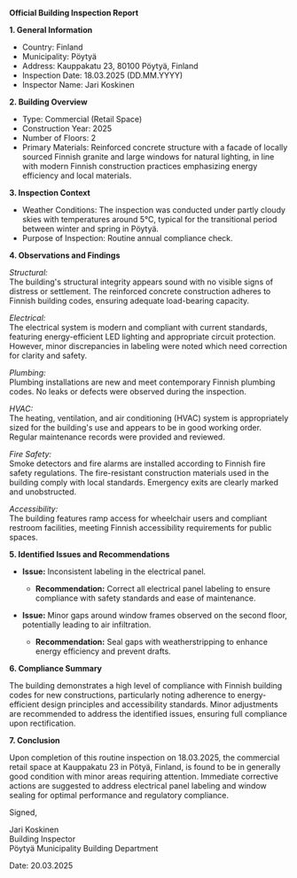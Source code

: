 **Official Building Inspection Report**

**1. General Information**

- Country: Finland
- Municipality: Pöytyä
- Address: Kauppakatu 23, 80100 Pöytyä, Finland
- Inspection Date: 18.03.2025 (DD.MM.YYYY)
- Inspector Name: Jari Koskinen

**2. Building Overview**

- Type: Commercial (Retail Space)
- Construction Year: 2025
- Number of Floors: 2
- Primary Materials: Reinforced concrete structure with a facade of locally sourced Finnish granite and large windows for natural lighting, in line with modern Finnish construction practices emphasizing energy efficiency and local materials.

**3. Inspection Context**

- Weather Conditions: The inspection was conducted under partly cloudy skies with temperatures around 5°C, typical for the transitional period between winter and spring in Pöytyä.
- Purpose of Inspection: Routine annual compliance check.

**4. Observations and Findings**

*Structural:*  
The building's structural integrity appears sound with no visible signs of distress or settlement. The reinforced concrete construction adheres to Finnish building codes, ensuring adequate load-bearing capacity.

*Electrical:*  
The electrical system is modern and compliant with current standards, featuring energy-efficient LED lighting and appropriate circuit protection. However, minor discrepancies in labeling were noted which need correction for clarity and safety.

*Plumbing:*  
Plumbing installations are new and meet contemporary Finnish plumbing codes. No leaks or defects were observed during the inspection.

*HVAC:*  
The heating, ventilation, and air conditioning (HVAC) system is appropriately sized for the building's use and appears to be in good working order. Regular maintenance records were provided and reviewed.

*Fire Safety:*  
Smoke detectors and fire alarms are installed according to Finnish fire safety regulations. The fire-resistant construction materials used in the building comply with local standards. Emergency exits are clearly marked and unobstructed.

*Accessibility:*  
The building features ramp access for wheelchair users and compliant restroom facilities, meeting Finnish accessibility requirements for public spaces.

**5. Identified Issues and Recommendations**

- **Issue:** Inconsistent labeling in the electrical panel.
  - **Recommendation:** Correct all electrical panel labeling to ensure compliance with safety standards and ease of maintenance.

- **Issue:** Minor gaps around window frames observed on the second floor, potentially leading to air infiltration.
  - **Recommendation:** Seal gaps with weatherstripping to enhance energy efficiency and prevent drafts.

**6. Compliance Summary**

The building demonstrates a high level of compliance with Finnish building codes for new constructions, particularly noting adherence to energy-efficient design principles and accessibility standards. Minor adjustments are recommended to address the identified issues, ensuring full compliance upon rectification.

**7. Conclusion**

Upon completion of this routine inspection on 18.03.2025, the commercial retail space at Kauppakatu 23 in Pötyä, Finland, is found to be in generally good condition with minor areas requiring attention. Immediate corrective actions are suggested to address electrical panel labeling and window sealing for optimal performance and regulatory compliance.

Signed,

Jari Koskinen  
Building Inspector  
Pöytyä Municipality Building Department  

Date: 20.03.2025